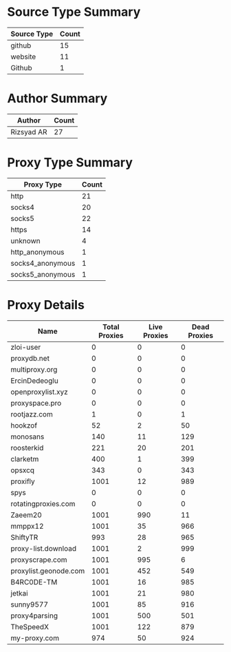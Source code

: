 # Source Type Summary

| Source Type | Count |
|-------------|-------|
| github | 15 |
| website | 11 |
| Github | 1 |


# Author Summary

| Author | Count |
|--------|-------|
| Rizsyad AR | 27 |


# Proxy Type Summary

| Proxy Type | Count |
|------------|-------|
| http | 21 |
| socks4 | 20 |
| socks5 | 22 |
| https | 14 |
| unknown | 4 |
| http_anonymous | 1 |
| socks4_anonymous | 1 |
| socks5_anonymous | 1 |


# Proxy Details

| Name | Total Proxies | Live Proxies | Dead Proxies |
|------|---------------|--------------|---------------|
| zloi-user | 0 | 0 | 0 |
| proxydb.net | 0 | 0 | 0 |
| multiproxy.org | 0 | 0 | 0 |
| ErcinDedeoglu | 0 | 0 | 0 |
| openproxylist.xyz | 0 | 0 | 0 |
| proxyspace.pro | 0 | 0 | 0 |
| rootjazz.com | 1 | 0 | 1 |
| hookzof | 52 | 2 | 50 |
| monosans | 140 | 11 | 129 |
| roosterkid | 221 | 20 | 201 |
| clarketm | 400 | 1 | 399 |
| opsxcq | 343 | 0 | 343 |
| proxifly | 1001 | 12 | 989 |
| spys | 0 | 0 | 0 |
| rotatingproxies.com | 0 | 0 | 0 |
| Zaeem20 | 1001 | 990 | 11 |
| mmppx12 | 1001 | 35 | 966 |
| ShiftyTR | 993 | 28 | 965 |
| proxy-list.download | 1001 | 2 | 999 |
| proxyscrape.com | 1001 | 995 | 6 |
| proxylist.geonode.com | 1001 | 452 | 549 |
| B4RC0DE-TM | 1001 | 16 | 985 |
| jetkai | 1001 | 21 | 980 |
| sunny9577 | 1001 | 85 | 916 |
| proxy4parsing | 1001 | 500 | 501 |
| TheSpeedX | 1001 | 122 | 879 |
| my-proxy.com | 974 | 50 | 924 |
